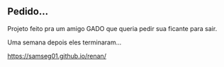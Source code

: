 ## Pedido...
Projeto feito pra um amigo GADO que queria pedir sua ficante para sair.

Uma semana depois eles terminaram...

  https://samseg01.github.io/renan/

